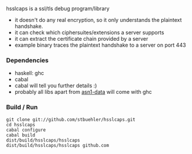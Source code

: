 hsslcaps is a ssl/tls debug program/library

* it doesn't do any real encryption, so it only understands the plaintext handshake.
* it can check which ciphersuites/extensions a server supports
* it can extract the certificate chain provided by a server
* example binary traces the plaintext handshake to a server on port 443

### Dependencies ###

* haskell: ghc
* cabal
* cabal will tell you further details :)
* probably all libs apart from [asn1-data](http://hackage.haskell.org/package/asn1-data "asn1-data") will come with ghc

### Build / Run ###

    git clone git://github.com/stbuehler/hsslcaps.git
    cd hsslcaps
    cabal configure
    cabal build
    dist/build/hsslcaps/hsslcaps
    dist/build/hsslcaps/hsslcaps github.com
